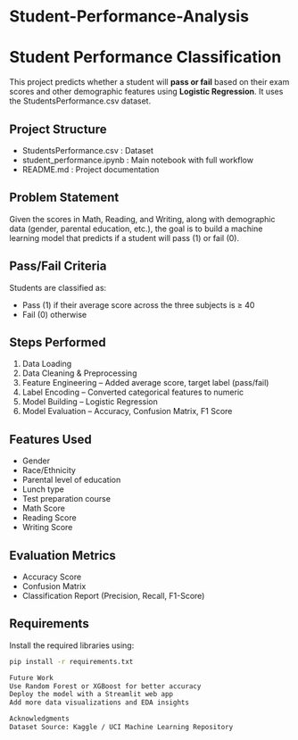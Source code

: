 # Student-Performance-Analysis
# Student Performance Classification

This project predicts whether a student will **pass or fail** based on their exam scores and other demographic features using **Logistic Regression**. It uses the StudentsPerformance.csv dataset.

## Project Structure

- StudentsPerformance.csv : Dataset  
- student_performance.ipynb : Main notebook with full workflow  
- README.md : Project documentation

## Problem Statement

Given the scores in Math, Reading, and Writing, along with demographic data (gender, parental education, etc.), the goal is to build a machine learning model that predicts if a student will pass (1) or fail (0).

## Pass/Fail Criteria

Students are classified as:  
- Pass (1) if their average score across the three subjects is ≥ 40  
- Fail (0) otherwise

## Steps Performed

1. Data Loading  
2. Data Cleaning & Preprocessing  
3. Feature Engineering – Added average score, target label (pass/fail)  
4. Label Encoding – Converted categorical features to numeric  
5. Model Building – Logistic Regression  
6. Model Evaluation – Accuracy, Confusion Matrix, F1 Score

## Features Used

- Gender  
- Race/Ethnicity  
- Parental level of education  
- Lunch type  
- Test preparation course  
- Math Score  
- Reading Score  
- Writing Score  

## Evaluation Metrics

- Accuracy Score  
- Confusion Matrix  
- Classification Report (Precision, Recall, F1-Score)

## Requirements

Install the required libraries using:  
```bash
pip install -r requirements.txt

Future Work
Use Random Forest or XGBoost for better accuracy
Deploy the model with a Streamlit web app
Add more data visualizations and EDA insights

Acknowledgments
Dataset Source: Kaggle / UCI Machine Learning Repository

